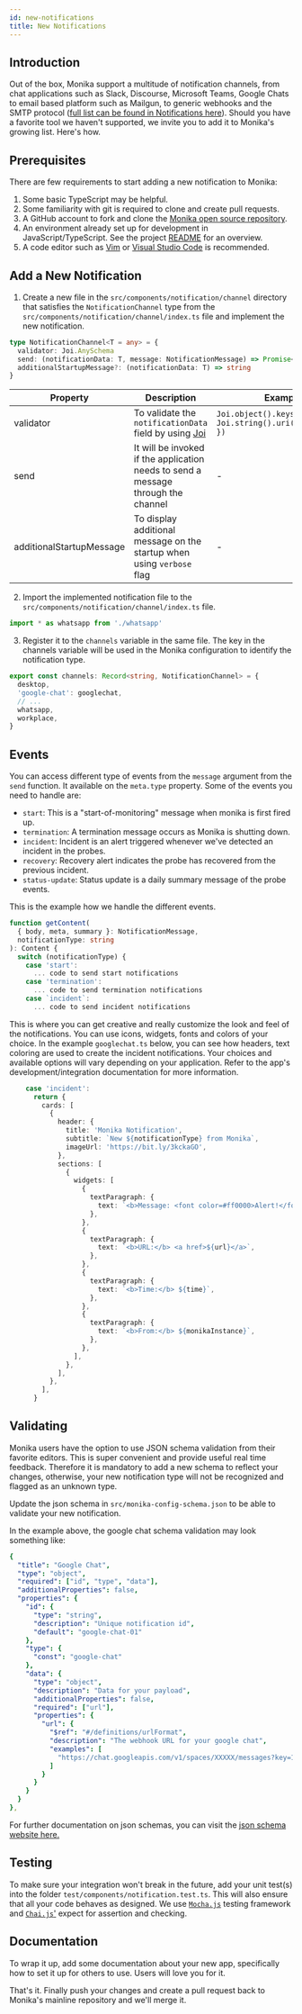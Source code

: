 ```yaml
---
id: new-notifications
title: New Notifications
---
```


## Introduction

Out of the box, Monika support a multitude of notification channels, from chat applications such as Slack, Discourse, Microsoft Teams, Google Chats to email based platform such as Mailgun, to generic webhooks and the SMTP protocol ([full list can be found in Notifications here](https://monika.hyperjump.tech/guides/notifications)). Should you have a favorite tool we haven't supported, we invite you to add it to Monika's growing list. Here's how.

## Prerequisites

There are few requirements to start adding a new notification to Monika:

1. Some basic TypeScript may be helpful.
2. Some familiarity with git is required to clone and create pull requests.
3. A GitHub account to fork and clone the [Monika open source repository](https://github.com/hyperjumptech/monika).
4. An environment already set up for development in JavaScript/TypeScript. See the project [README](https://github.com/hyperjumptech/monika/blob/main/README.md) for an overview.
5. A code editor such as [Vim](https://www.vim.org/) or [Visual Studio Code](https://code.visualstudio.com/) is recommended.

## Add a New Notification

1. Create a new file in the `src/components/notification/channel` directory that satisfies the `NotificationChannel` type from the `src/components/notification/channel/index.ts` file and implement the new notification.

```typescript
type NotificationChannel<T = any> = {
  validator: Joi.AnySchema
  send: (notificationData: T, message: NotificationMessage) => Promise<void>
  additionalStartupMessage?: (notificationData: T) => string
}
```

| Property                 | Description                                                                            | Example                                                     |
| ------------------------ | -------------------------------------------------------------------------------------- | ----------------------------------------------------------- |
| validator                | To validate the `notificationData` field by using [Joi](https://github.com/hapijs/joi) | `Joi.object().keys({ url: Joi.string().uri().required() })` |
| send                     | It will be invoked if the application needs to send a message through the channel      | -                                                           |
| additionalStartupMessage | To display additional message on the startup when using `verbose` flag                 | -                                                           |

2. Import the implemented notification file to the `src/components/notification/channel/index.ts` file.

```typescript
import * as whatsapp from './whatsapp'
```

3. Register it to the `channels` variable in the same file. The key in the channels variable will be used in the Monika configuration to identify the notification type.

```typescript
export const channels: Record<string, NotificationChannel> = {
  desktop,
  'google-chat': googlechat,
  // ...
  whatsapp,
  workplace,
}
```

## Events

You can access different type of events from the `message` argument from the `send` function. It available on the `meta.type` property. Some of the events you need to handle are:

- `start`: This is a "start-of-monitoring" message when monika is first fired up.
- `termination`: A termination message occurs as Monika is shutting down.
- `incident`: Incident is an alert triggered whenever we've detected an incident in the probes.
- `recovery`: Recovery alert indicates the probe has recovered from the previous incident.
- `status-update`: Status update is a daily summary message of the probe events.

This is the example how we handle the different events.

```typescript
function getContent(
  { body, meta, summary }: NotificationMessage,
  notificationType: string
): Content {
  switch (notificationType) {
    case 'start':
      ... code to send start notifications
    case 'termination':
      ... code to send termination notifications
    case `incident`:
      ... code to send incident notifications

```

This is where you can get creative and really customize the look and feel of the notifications. You can use icons, widgets, fonts and colors of your choice. In the example `googlechat.ts` below, you can see how headers, text coloring are used to create the incident notifications. Your choices and available options will vary depending on your application. Refer to the app's development/integration documentation for more information.

```typescript
    case 'incident':
      return {
        cards: [
          {
            header: {
              title: 'Monika Notification',
              subtitle: `New ${notificationType} from Monika`,
              imageUrl: 'https://bit.ly/3kckaGO',
            },
            sections: [
              {
                widgets: [
                  {
                    textParagraph: {
                      text: `<b>Message: <font color=#ff0000>Alert!</font></b> ${summary}`,
                    },
                  },
                  {
                    textParagraph: {
                      text: `<b>URL:</b> <a href>${url}</a>`,
                    },
                  },
                  {
                    textParagraph: {
                      text: `<b>Time:</b> ${time}`,
                    },
                  },
                  {
                    textParagraph: {
                      text: `<b>From:</b> ${monikaInstance}`,
                    },
                  },
                ],
              },
            ],
          },
        ],
      }
```

## Validating

Monika users have the option to use JSON schema validation from their favorite editors. This is super convenient and provide useful real time feedback. Therefore it is mandatory to add a new schema to reflect your changes, otherwise, your new notification type will not be recognized and flagged as an unknown type.

Update the json schema in `src/monika-config-schema.json` to be able to validate your new notification.

In the example above, the google chat schema validation may look something like:

```yaml
{
  "title": "Google Chat",
  "type": "object",
  "required": ["id", "type", "data"],
  "additionalProperties": false,
  "properties": {
    "id": {
      "type": "string",
      "description": "Unique notification id",
      "default": "google-chat-01"
    },
    "type": {
      "const": "google-chat"
    },
    "data": {
      "type": "object",
      "description": "Data for your payload",
      "additionalProperties": false,
      "required": ["url"],
      "properties": {
        "url": {
          "$ref": "#/definitions/urlFormat",
          "description": "The webhook URL for your google chat",
          "examples": [
            "https://chat.googleapis.com/v1/spaces/XXXXX/messages?key=1122334455"
          ]
        }
      }
    }
  }
},
```

For further documentation on json schemas, you can visit the [json schema website here.](https://json-schema.org/)

## Testing

To make sure your integration won't break in the future, add your unit test(s) into the folder `test/components/notification.test.ts`. This will also ensure that all your code behaves as designed. We use [`Mocha.js`](https://mochajs.org/) testing framework and [`Chai.js`'](https://www.chaijs.com/) expect for assertion and checking.

## Documentation

To wrap it up, add some documentation about your new app, specifically how to set it up for others to use. Users will love you for it.

That's it. Finally push your changes and create a pull request back to Monika's mainline repository and we'll merge it.
